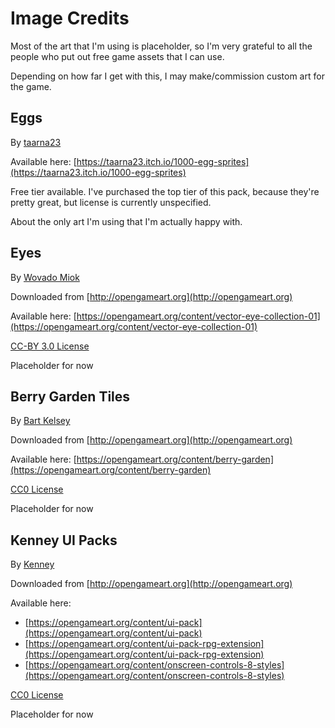 # Image Credits

Most of the art that I'm using is placeholder, so I'm very grateful to all the people who put out free game assets that I can use.

Depending on how far I get with this, I may make/commission custom art for the game.

## Eggs

By [taarna23](https://taarna23.itch.io)

Available here: [https://taarna23.itch.io/1000-egg-sprites](https://taarna23.itch.io/1000-egg-sprites)

Free tier available. I've purchased the top tier of this pack, because they're pretty great, but license is currently unspecified.

About the only art I'm using that I'm actually happy with.


## Eyes

By [Wovado Miok](https://opengameart.org/users/wovado)

Downloaded from [http://opengameart.org](http://opengameart.org)

Available here: [https://opengameart.org/content/vector-eye-collection-01](https://opengameart.org/content/vector-eye-collection-01)

[CC-BY 3.0 License](https://creativecommons.org/licenses/by/3.0/)

Placeholder for now


## Berry Garden Tiles

By [Bart Kelsey](https://opengameart.org/users/bart)

Downloaded from [http://opengameart.org](http://opengameart.org)

Available here: [https://opengameart.org/content/berry-garden](https://opengameart.org/content/berry-garden)

[CC0 License](https://creativecommons.org/publicdomain/zero/1.0/)

Placeholder for now


## Kenney UI Packs

By [Kenney](https://www.kenney.nl/)

Downloaded from [http://opengameart.org](http://opengameart.org)

Available here:

* [https://opengameart.org/content/ui-pack](https://opengameart.org/content/ui-pack)
* [https://opengameart.org/content/ui-pack-rpg-extension](https://opengameart.org/content/ui-pack-rpg-extension)
* [https://opengameart.org/content/onscreen-controls-8-styles](https://opengameart.org/content/onscreen-controls-8-styles)

[CC0 License](https://creativecommons.org/publicdomain/zero/1.0/)

Placeholder for now
